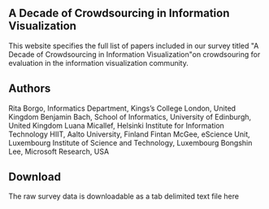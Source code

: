 ## A Decade of Crowdsourcing in Information Visualization

This website specifies the full list of papers included in our survey titled "A Decade of Crowdsourcing in Information Visualization"on crowdsouring for evaluation in the information visualization community.

## Authors

Rita Borgo, Informatics Department, Kings’s College London, United Kingdom
Benjamin  Bach, School of Informatics, University of Edinburgh, United Kingdom
Luana Micallef, Helsinki Institute for Information Technology HIIT, Aalto University, Finland
Fintan McGee, eScience Unit, Luxembourg Institute of Science and Technology, Luxembourg
Bongshin Lee, Microsoft Research, USA


## Download
The raw survey data is downloadable as a tab delimited text  file  here
